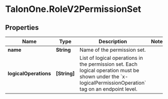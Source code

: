 # TalonOne.RoleV2PermissionSet

## Properties

Name | Type | Description | Notes
------------ | ------------- | ------------- | -------------
**name** | **String** | Name of the permission set. | 
**logicalOperations** | **[String]** | List of logical operations in the permission set. Each logical operation must be shown under the &#x60;x-logicalPermissionOperation&#x60; tag on an endpoint level.  | 


